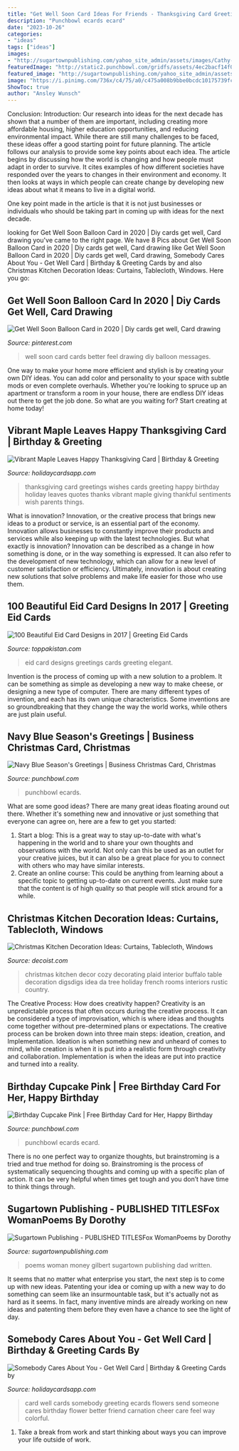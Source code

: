 ```yaml
---
title: "Get Well Soon Card Ideas For Friends - Thanksgiving Card Greetings Wishes Cards Greeting Happy Birthday Holiday Leaves Quotes Thanks Vibrant Maple Giving Thankful Sentiments Wish Parents Things"
description: "Punchbowl ecards ecard"
date: "2023-10-26"
categories:
- "ideas"
tags: ["ideas"]
images:
- "http://sugartownpublishing.com/yahoo_site_admin/assets/images/Cathy-Dana-cover_sm.89183628_std.jpg"
featuredImage: "http://static2.punchbowl.com/gridfs/assets/4ec2bacf14f0927409000646-1543422845"
featured_image: "http://sugartownpublishing.com/yahoo_site_admin/assets/images/Cathy-Dana-cover_sm.89183628_std.jpg"
image: "https://i.pinimg.com/736x/c4/75/a0/c475a008b9bbe0bcdc10175739fce78a.jpg"
ShowToc: true
author: "Ansley Wunsch"
---
```



Conclusion:
Introduction: Our research into ideas for the next decade has shown that a number of them are important, including creating more affordable housing, higher education opportunities, and reducing environmental impact. While there are still many challenges to be faced, these ideas offer a good starting point for future planning. The article follows our analysis to provide some key points about each idea.
The article begins by discussing how the world is changing and how people must adapt in order to survive. It cites examples of how different societies have responded over the years to changes in their environment and economy. It then looks at ways in which people can create change by developing new ideas about what it means to live in a digital world.

One key point made in the article is that it is not just businesses or individuals who should be taking part in coming up with ideas for the next decade.

	

		
looking for Get Well Soon Balloon Card in 2020 | Diy cards get well, Card drawing you've came to the right page. We have 8 Pics about Get Well Soon Balloon Card in 2020 | Diy cards get well, Card drawing like Get Well Soon Balloon Card in 2020 | Diy cards get well, Card drawing, Somebody Cares About You - Get Well Card | Birthday &amp; Greeting Cards by and also Christmas Kitchen Decoration Ideas: Curtains, Tablecloth, Windows. Here you go:
		
    
## Get Well Soon Balloon Card In 2020 | Diy Cards Get Well, Card Drawing

<img loading=lazy src="https://i.pinimg.com/736x/c4/75/a0/c475a008b9bbe0bcdc10175739fce78a.jpg" onerror="this.onerror=null;this.src='https://tse3.mm.bing.net/th?id=OIP.I-i0X0C0o1ALOhmHtOh8UwHaMY&amp;pid=15.1';" alt="Get Well Soon Balloon Card in 2020 | Diy cards get well, Card drawing">

_Source: pinterest.com_

>well soon card cards better feel drawing diy balloon messages. 

	

One way to make your home more efficient and stylish is by creating your own DIY ideas. You can add color and personality to your space with subtle mods or even complete overhauls. Whether you're looking to spruce up an apartment or transform a room in your house, there are endless DIY ideas out there to get the job done. So what are you waiting for? Start creating at home today!

    
## Vibrant Maple Leaves Happy Thanksgiving Card | Birthday &amp; Greeting

<img loading=lazy src="https://www.holidaycardsapp.com/assets/card/thanksgiving53.png" onerror="this.onerror=null;this.src='https://tse3.mm.bing.net/th?id=OIP.8f3Cq6FpFs554B8q6EPe0wAAAA&amp;pid=15.1';" alt="Vibrant Maple Leaves Happy Thanksgiving Card | Birthday &amp; Greeting">

_Source: holidaycardsapp.com_

>thanksgiving card greetings wishes cards greeting happy birthday holiday leaves quotes thanks vibrant maple giving thankful sentiments wish parents things. 

	

What is innovation?
Innovation, or the creative process that brings new ideas to a product or service, is an essential part of the economy. Innovation allows businesses to constantly improve their products and services while also keeping up with the latest technologies. But what exactly is innovation?
Innovation can be described as a change in how something is done, or in the way something is expressed. It can also refer to the development of new technology, which can allow for a new level of customer satisfaction or efficiency. Ultimately, innovation is about creating new solutions that solve problems and make life easier for those who use them.

    
## 100 Beautiful Eid Card Designs In 2017 | Greeting Eid Cards

<img loading=lazy src="http://www.toppakistan.com/wp-content/uploads/2016/05/eid-card-20111-1.jpg" onerror="this.onerror=null;this.src='https://tse1.mm.bing.net/th?id=OIP.TntQm0DbdXbdtUeasI6twgHaE8&amp;pid=15.1';" alt="100 Beautiful Eid Card Designs in 2017 | Greeting Eid Cards">

_Source: toppakistan.com_

>eid card designs greetings cards greeting elegant. 

	

Invention is the process of coming up with a new solution to a problem. It can be something as simple as developing a new way to make cheese, or designing a new type of computer. There are many different types of invention, and each has its own unique characteristics. Some inventions are so groundbreaking that they change the way the world works, while others are just plain useful.

    
## Navy Blue Season&#039;s Greetings | Business Christmas Card, Christmas

<img loading=lazy src="http://static2.punchbowl.com/gridfs/assets/4ec2bacf14f0927409000646-1543422845" onerror="this.onerror=null;this.src='https://tse1.mm.bing.net/th?id=OIP.065UKMqrUV3XLbn9alC16QAAAA&amp;pid=15.1';" alt="Navy Blue Season&#039;s Greetings | Business Christmas Card, Christmas">

_Source: punchbowl.com_

>punchbowl ecards. 

	

What are some good ideas?
There are many great ideas floating around out there. Whether it's something new and innovative or just something that everyone can agree on, here are a few to get you started: 
1. Start a blog: This is a great way to stay up-to-date with what's happening in the world and to share your own thoughts and observations with the world. Not only can this be used as an outlet for your creative juices, but it can also be a great place for you to connect with others who may have similar interests. 
2. Create an online course: This could be anything from learning about a specific topic to getting up-to-date on current events. Just make sure that the content is of high quality so that people will stick around for a while. 

    
## Christmas Kitchen Decoration Ideas: Curtains, Tablecloth, Windows

<img loading=lazy src="http://cdn.decoist.com/wp-content/uploads/2011/12/Cozy-Christmas-kitchen-idea.jpg" onerror="this.onerror=null;this.src='https://tse4.mm.bing.net/th?id=OIP.l9lIXXR7LZUl0xz7CwMhkgHaLG&amp;pid=15.1';" alt="Christmas Kitchen Decoration Ideas: Curtains, Tablecloth, Windows">

_Source: decoist.com_

>christmas kitchen decor cozy decorating plaid interior buffalo table decoration digsdigs idea da tree holiday french rooms interiors rustic country. 

	

The Creative Process: How does creativity happen?
Creativity is an unpredictable process that often occurs during the creative process. It can be considered a type of improvisation, which is where ideas and thoughts come together without pre-determined plans or expectations. The creative process can be broken down into three main steps: ideation, creation, and Implementation. Ideation is when something new and unheard of comes to mind, while creation is when it is put into a realistic form through creativity and collaboration. Implementation is when the ideas are put into practice and turned into a reality.

    
## Birthday Cupcake Pink | Free Birthday Card For Her, Happy Birthday

<img loading=lazy src="http://static1.punchbowl.com/gridfs/assets/4e4a93553ea34b6dac00016c-1543427391" onerror="this.onerror=null;this.src='https://tse1.mm.bing.net/th?id=OIP.9LuceY-hNW-uB13_SjvZfwAAAA&amp;pid=15.1';" alt="Birthday Cupcake Pink | Free Birthday Card for Her, Happy Birthday">

_Source: punchbowl.com_

>punchbowl ecards ecard. 

	

There is no one perfect way to organize thoughts, but brainstroming is a tried and true method for doing so. Brainstroming is the process of systematically sequencing thoughts and coming up with a specific plan of action. It can be very helpful when times get tough and you don’t have time to think things through.

    
## Sugartown Publishing - PUBLISHED TITLESFox WomanPoems By Dorothy

<img loading=lazy src="http://sugartownpublishing.com/yahoo_site_admin/assets/images/Cathy-Dana-cover_sm.89183628_std.jpg" onerror="this.onerror=null;this.src='https://tse3.mm.bing.net/th?id=OIP.31-AppI3G-nZ9WYDicoiEwAAAA&amp;pid=15.1';" alt="Sugartown Publishing - PUBLISHED TITLESFox WomanPoems by Dorothy">

_Source: sugartownpublishing.com_

>poems woman money gilbert sugartown publishing dad written. 

	

It seems that no matter what enterprise you start, the next step is to come up with new ideas. Patenting your idea or coming up with a new way to do something can seem like an insurmountable task, but it's actually not as hard as it seems. In fact, many inventive minds are already working on new ideas and patenting them before they even have a chance to see the light of day.

    
## Somebody Cares About You - Get Well Card | Birthday &amp; Greeting Cards By

<img loading=lazy src="https://www.holidaycardsapp.com/assets/card/getwellsoon07.png" onerror="this.onerror=null;this.src='https://tse4.mm.bing.net/th?id=OIP.XF_V7SWFAz30WXwX0w44nQHaJ3&amp;pid=15.1';" alt="Somebody Cares About You - Get Well Card | Birthday &amp; Greeting Cards by">

_Source: holidaycardsapp.com_

>card well cards somebody greeting ecards flowers send someone cares birthday flower better friend carnation cheer care feel way colorful. 

	

1. Take a break from work and start thinking about ways you can improve your life outside of work.

